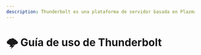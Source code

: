 ```yaml
---
description: Thunderbolt es una plataforma de servidor basada en Plazma que permite probar parches experimentales directamente al distinguirlos como Flavor.
---
```


# 🌩️ Guía de uso de Thunderbolt
